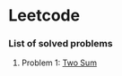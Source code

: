 # Leetcode

### List of solved problems

1. Problem 1: [Two Sum](https://leetcode.com/problems/two-sum/) 